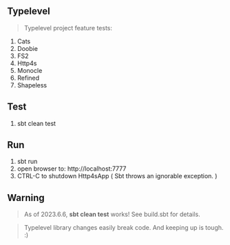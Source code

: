 Typelevel
---------
>Typelevel project feature tests:
1. Cats
2. Doobie
3. FS2
4. Http4s
5. Monocle
6. Refined
7. Shapeless

Test
----
1. sbt clean test

Run
---
1. sbt run
2. open browser to: http://localhost:7777
3. CTRL-C to shutdown Http4sApp ( Sbt throws an ignorable exception. )

Warning
-------
>As of 2023.6.6, **sbt clean test** works! See build.sbt for details.

>Typelevel library changes easily break code. And keeping up is tough. :)